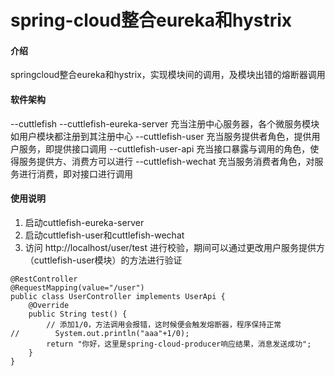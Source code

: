 # spring-cloud整合eureka和hystrix

#### 介绍
springcloud整合eureka和hystrix，实现模块间的调用，及模块出错的熔断器调用

#### 软件架构

--cuttlefish
  --cuttlefish-eureka-server 充当注册中心服务器，各个微服务模块如用户模块都注册到其注册中心
  --cuttlefish-user 充当服务提供者角色，提供用户服务，即提供接口调用
  --cuttlefish-user-api 充当接口暴露与调用的角色，使得服务提供方、消费方可以进行
  --cuttlefish-wechat 充当服务消费者角色，对服务进行消费，即对接口进行调用




#### 使用说明

1.  启动cuttlefish-eureka-server
2.  启动cuttlefish-user和cuttlefish-wechat
3.  访问 http://localhost/user/test 进行校验，期间可以通过更改用户服务提供方（cuttlefish-user模块）的方法进行验证

```
@RestController
@RequestMapping(value="/user")
public class UserController implements UserApi {
    @Override
    public String test() {
        // 添加1/0，方法调用会报错，这时候便会触发熔断器，程序保持正常
//        System.out.println("aaa"+1/0);
        return "你好，这里是spring-cloud-producer响应结果，消息发送成功";
    }
}
```




